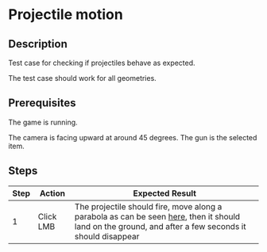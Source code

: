 # Projectile motion

## Description
Test case for checking if projectiles behave as expected.

The test case should work for all geometries.

## Prerequisites
The game is running.

The camera is facing upward at around 45 degrees.
The gun is the selected item.

## Steps
| Step | Action | Expected Result |
| -------- | -------- | -------- |
| 1 | Click LMB | The projectile should fire, move along a parabola as can be seen [here](Resources/projectile-parabola.mp4), then it should land on the ground, and after a few seconds it should disappear |
